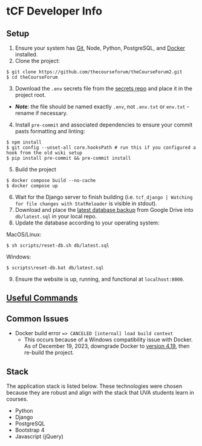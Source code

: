 # tCF Developer Info

## Setup

1. Ensure your system has [Git](https://git-scm.com/book/en/v2/Getting-Started-Installing-Git), Node, Python, PostgreSQL, and [Docker](https://docs.docker.com/install/) installed.
2. Clone the project:

```console
$ git clone https://github.com/thecourseforum/theCourseForum2.git
$ cd theCourseForum
```

3. Download the `.env` secrets file from the [secrets repo](https://github.com/thecourseforum/tCF-env/blob/main/.env) and place it in the project root.
- _**Note**_: the file should be named exactly `.env`, not `.env.txt` or `env.txt` - rename if necessary.

4. Install `pre-commit` and associated dependencies to ensure your commit pasts formatting and linting:

```console
$ npm install
$ git config --unset-all core.hooksPath # run this if you configured a hook from the old wiki setup
$ pip install pre-commit && pre-commit install
```

5. Build the project

```console
$ docker compose build --no-cache
$ docker compose up
```

6. Wait for the Django server to finish building (i.e. `tcf_django | Watching for file changes with StatReloader` is visible in stdout).
7. Download and place the [latest database backup](https://drive.google.com/drive/u/0/folders/1a7OkHkepOBWKiDou8nEhpAG41IzLi7mh) from Google Drive into `db/latest.sql` in your local repo.
8. Update the database according to your operating system:

MacOS/Linux:

```console
$ sh scripts/reset-db.sh db/latest.sql
```

Windows:

```console
$ scripts\reset-db.bat db/latest.sql
```

9. Ensure the website is up, running, and functional at `localhost:8000`.

## [Useful Commands](useful-commands.md)

## Common Issues

- Docker build error `=> CANCELED [internal] load build context`
  - This occurs because of a Windows compatibility issue with Docker. As of December 19, 2023, downgrade Docker to [version 4.19](https://docs.docker.com/desktop/release-notes/#4190), then re-build the project.

## Stack

The application stack is listed below. These technologies were chosen because they are robust and align with the stack that UVA students learn in courses.

- Python
- Django
- PostgreSQL
- Bootstrap 4
- Javascript (jQuery)
